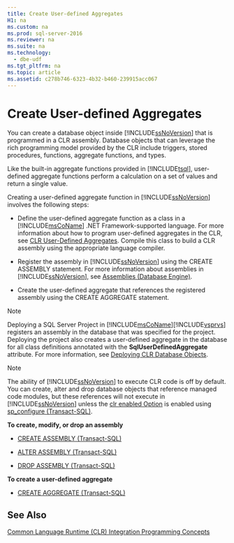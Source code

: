 ```yaml
---
title: Create User-defined Aggregates
H1: na
ms.custom: na
ms.prod: sql-server-2016
ms.reviewer: na
ms.suite: na
ms.technology: 
  - dbe-udf
ms.tgt_pltfrm: na
ms.topic: article
ms.assetid: c278b746-6323-4b32-b460-239915acc067
---
```

# Create User-defined Aggregates
  You can create a database object inside [!INCLUDE[ssNoVersion](../../Token/Other/ssNoVersion_md.md)] that is programmed in a CLR assembly. Database objects that can leverage the rich programming model provided by the CLR include triggers, stored procedures, functions, aggregate functions, and types.  
  
 Like the built\-in aggregate functions provided in [!INCLUDE[tsql](../../Token/Other/tsql_md.md)], user\-defined aggregate functions perform a calculation on a set of values and return a single value.  
  
 Creating a user\-defined aggregate function in [!INCLUDE[ssNoVersion](../../Token/Other/ssNoVersion_md.md)] involves the following steps:  
  
-   Define the user\-defined aggregate function as a class in a [!INCLUDE[msCoName](../../Token/Other/msCoName_md.md)] .NET Framework\-supported language. For more information about how to program user\-defined aggregates in the CLR, see [CLR User-Defined Aggregates](../Topic/CLR%20User-Defined%20Aggregates.md). Compile this class to build a CLR assembly using the appropriate language compiler.  
  
-   Register the assembly in [!INCLUDE[ssNoVersion](../../Token/Other/ssNoVersion_md.md)] using the CREATE ASSEMBLY statement. For more information about assemblies in [!INCLUDE[ssNoVersion](../../Token/Other/ssNoVersion_md.md)], see [Assemblies &#40;Database Engine&#41;](../Topic/Assemblies%20\(Database%20Engine\).md).  
  
-   Create the user\-defined aggregate that references the registered assembly using the CREATE AGGREGATE statement.  
  
> [!NOTE]  
>  Deploying a SQL Server Project in [!INCLUDE[msCoName](../../Token/Other/msCoName_md.md)][!INCLUDE[vsprvs](../../Token/Other/vsprvs_md.md)] registers an assembly in the database that was specified for the project. Deploying the project also creates a user\-defined aggregate in the database for all class definitions annotated with the **SqlUserDefinedAggregate** attribute. For more information, see [Deploying CLR Database Objects](../Topic/Deploying%20CLR%20Database%20Objects.md).  
  
> [!NOTE]  
>  The ability of [!INCLUDE[ssNoVersion](../../Token/Other/ssNoVersion_md.md)] to execute CLR code is off by default. You can create, alter and drop database objects that reference managed code modules, but these references will not execute in [!INCLUDE[ssNoVersion](../../Token/Other/ssNoVersion_md.md)] unless the [clr enabled Option](../../Topics/TopicNameNotContainA/clr-enabled-Server-Configuration-Option.md) is enabled using [sp\_configure \(Transact\-SQL\)](../Topic/sp_configure%20\(Transact-SQL\).md).  
  
 **To create, modify, or drop an assembly**  
  
-   [CREATE ASSEMBLY &#40;Transact-SQL&#41;](../Topic/CREATE%20ASSEMBLY%20\(Transact-SQL\).md)  
  
-   [ALTER ASSEMBLY &#40;Transact-SQL&#41;](../Topic/ALTER%20ASSEMBLY%20\(Transact-SQL\).md)  
  
-   [DROP ASSEMBLY &#40;Transact-SQL&#41;](../Topic/DROP%20ASSEMBLY%20\(Transact-SQL\).md)  
  
 **To create a user\-defined aggregate**  
  
-   [CREATE AGGREGATE &#40;Transact-SQL&#41;](../Topic/CREATE%20AGGREGATE%20\(Transact-SQL\).md)  
  
## See Also  
 [Common Language Runtime &#40;CLR&#41; Integration Programming Concepts](../Topic/Common%20Language%20Runtime%20\(CLR\)%20Integration%20Programming%20Concepts.md)  
  
  